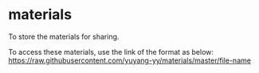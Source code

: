 # materials
To store the materials for sharing.

To access these materials, use the link of the format as below: https://raw.githubusercontent.com/yuyang-yy/materials/master/file-name
